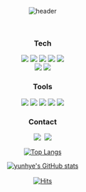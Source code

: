 <div align="center">
  
![header](https://capsule-render.vercel.app/api?type=venom&height=150&color=FFC83D&text=YUNHYE's%&fontAlign=50&stroke=ECECEC&strokeWidth=2)

<br />

<h3 align="center">Tech</h3>
<img src="https://img.shields.io/badge/react-61DAFB?style=for-the-badge&logo=react&logoColor=white">
<img src="https://img.shields.io/badge/javascript-F7DF1E?style=for-the-badge&logo=javascript&logoColor=white">
<img src="https://img.shields.io/badge/sass-CC6699?style=for-the-badge&logo=sass&logoColor=white">
<img src="https://img.shields.io/badge/html5-E34F26?style=for-the-badge&logo=html5&logoColor=white">
<img src="https://img.shields.io/badge/css3-1572B6?style=for-the-badge&logo=css3&logoColor=white">
<br />
<img src="https://img.shields.io/badge/node.js-339933?style=for-the-badge&logo=Node.js&logoColor=white">
<img src="https://img.shields.io/badge/express-000000?style=for-the-badge&logo=express&logoColor=white">
<h3 align="center">Tools</h3>
<img src="https://img.shields.io/badge/slack-4A154B?style=for-the-badge&logo=slack&logoColor=white">
<img src="https://img.shields.io/badge/figma-F24E1E?style=for-the-badge&logo=figma&logoColor=white">
<img src="https://img.shields.io/badge/visualstudiocode-007ACC?style=for-the-badge&logo=visualstudiocode&logoColor=white">
<img src="https://img.shields.io/badge/github-181717?style=for-the-badge&logo=github&logoColor=white">
<img src="https://img.shields.io/badge/git-F05032?style=for-the-badge&logo=git&logoColor=white">

<h3 align="center">Contact</h3>
<p align="center">
  <a href="https://velog.io/@riverhye"><img src="https://img.shields.io/badge/Tech%20Blog-20C997?logo=velog&style=for-the-badge&logoColor=white&link=https://velog.io/@riverhye"/></a>&nbsp
<img src="https://img.shields.io/badge/pyunhye9@gmail.com-EA4335?style=for-the-badge&logo=gmail&logoColor=white">

[![Top Langs](https://github-readme-stats.vercel.app/api/top-langs/?username=riverhye&show_icons=true&theme=gruvbox&text_color=FFFFFF&layout=compact)](https://github.com/riverhye/github-readme-stats)

[![yunhye's GitHub stats](https://github-readme-stats.vercel.app/api?username=riverhye&show_icons=true&theme=gruvbox&text_color=FFFFFF)](https://github.com/riverhye/github-readme-stats)
<br />
<br />
[![Hits](https://hits.seeyoufarm.com/api/count/incr/badge.svg?url=https%3A%2F%2Fgithub.com%2Friverhye%2Fhit-counter&count_bg=%23FFC83D&title_bg=%23000000&icon=verizon.svg&icon_color=%23FFC83D&title=hits&edge_flat=false)](https://hits.seeyoufarm.com)
